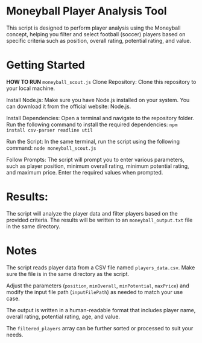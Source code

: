 # Moneyball Player Analysis Tool

This script is designed to perform player analysis using the Moneyball concept, helping you filter and select football (soccer) players based on specific criteria such as position, overall rating, potential rating, and value.

# Getting Started
**HOW TO RUN** `moneyball_scout.js`
Clone Repository: Clone this repository to your local machine.

Install Node.js: Make sure you have Node.js installed on your system. You can download it from the official website: Node.js.

Install Dependencies: Open a terminal and navigate to the repository folder. Run the following command to install the required dependencies: `npm install csv-parser readline util`

Run the Script: In the same terminal, run the script using the following command: `node moneyball_scout.js`

Follow Prompts: The script will prompt you to enter various parameters, such as player position, minimum overall rating, minimum potential rating, and maximum price. Enter the required values when prompted.

# Results: 
The script will analyze the player data and filter players based on the provided criteria. The results will be written to an `moneyball_output.txt` file in the same directory.

# Notes
The script reads player data from a CSV file named `players_data.csv`. Make sure the file is in the same directory as the script.

Adjust the parameters (`position`, `minOverall`, `minPotential`, `maxPrice`) and modify the input file path (`inputFilePath`) as needed to match your use case.

The output is written in a human-readable format that includes player name, overall rating, potential rating, age, and value.

The `filtered_players` array can be further sorted or processed to suit your needs.



